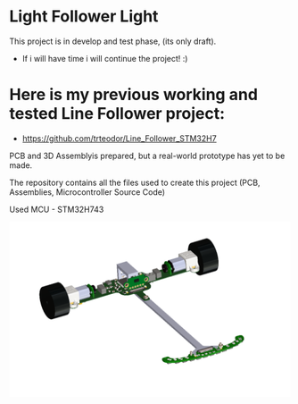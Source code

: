 # Light Follower Light

This project is in develop and test phase, (its only draft). 

* If i will have time i will continue the project! :) 

# Here is my previous working and tested Line Follower project:
* https://github.com/trteodor/Line_Follower_STM32H7

PCB and 3D Assemblyis prepared, but a real-world prototype has yet to be made.

The repository contains all the files used to create this project (PCB, Assemblies, Microcontroller Source Code)

Used MCU - STM32H743

![draftView](https://github.com/trteodor/LineFollower_Light/blob/master/Pictures/LF_Light_draft_pic.PNG)